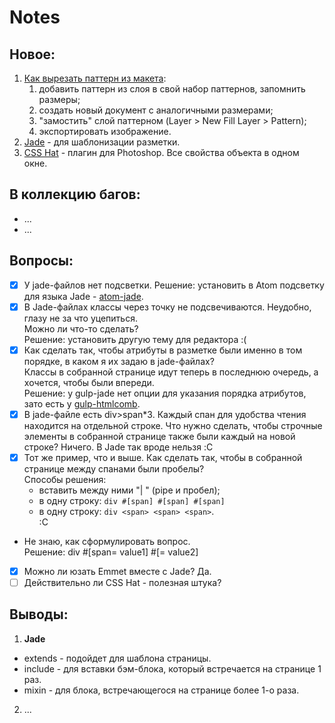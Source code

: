 # Notes

## Новое:
1. [Как вырезать паттерн из макета](http://zencoder.ru/photoshop/pattern-photoshop/):
   1. добавить паттерн из слоя в свой набор паттернов, запомнить размеры;
   2. создать новый документ с аналогичными размерами;
   3. "замостить" слой паттерном (Layer > New Fill Layer > Pattern);
   4. экспортировать изображение.
2. [Jade](http://jade-lang.com/) - для шаблонизации разметки.
3. [CSS Hat](https://csshat.com/) - плагин для Photoshop. Все свойства объекта в одном окне.

## В коллекцию багов:
* ...
* ...

## Вопросы:
- [x] У jade-файлов нет подсветки.
  Решение: установить в Atom подсветку для языка Jade - [atom-jade](https://atom.io/packages/atom-jade).
- [x] В Jade-файлах классы через точку не подсвечиваются. Неудобно, глазу не за что уцепиться.  
  Можно ли что-то сделать?  
  Решение: установить другую тему для редактора :(
- [x] Как сделать так, чтобы атрибуты в разметке были именно в том порядке, в каком я их задаю в jade-файлах?  
  Классы в собранной странице идут теперь в последнюю очередь, а хочется, чтобы были впереди.  
  Решение: у gulp-jade нет опции для указания порядка атрибутов, зато есть у [gulp-htmlcomb](https://github.com/fengyuanchen/gulp-htmlcomb).
- [x] В jade-файле есть div>span*3. Каждый спан для удобства чтения находится на отдельной строке. Что нужно сделать, чтобы строчные элементы в собранной странице также были каждый на новой строке? Ничего. В Jade так вроде нельзя :C
- [x] Тот же пример, что и выше. Как сделать так, чтобы в собранной странице между спанами были пробелы?  
  Способы решения:
  - вставить между ними "| " (pipe и пробел);
  - в одну строку: ```div #[span] #[span] #[span]```
  - в одну строку: ```div <span> <span> <span>```.  
  :C
- Не знаю, как сформулировать вопрос.  
  Решение: div #[span= value1] #[= value2]
- [x] Можно ли юзать Emmet вместе с Jade? Да.
- [ ] Действительно ли CSS Hat - полезная штука?

## Выводы:
1. __Jade__  
  * extends - подойдет для шаблона страницы.  
  * include - для вставки бэм-блока, который встречается на странице 1 раз.  
  * mixin - для блока, встречающегося на странице более 1-о раза.
2. ...



<!-- source/less/components/icons.less
.icon { display: inline-block; vertical-align: baseline; }
.icon--modifier { .sprite(@modifier); } -->
